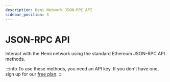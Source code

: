 ```yaml
---
description: Hemi Network JSON-RPC API
sidebar_position: 3
---
```


# JSON-RPC API

Interact with the Hemi network using the standard Ethereum JSON-RPC API methods.

:::info
To use these methods, you need an API key. If you don't have one, sign up for our [free plan](https://app.infura.io/register?utm_source=docs).
:::